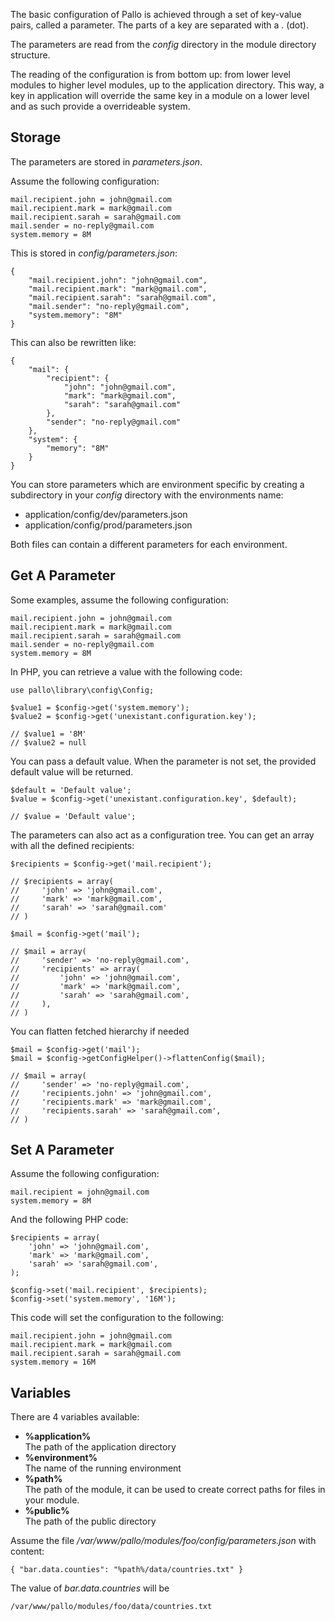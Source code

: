 The basic configuration of Pallo is achieved through a set of key-value pairs, called a parameter. 
The parts of a key are separated with a _._ (dot). 

The parameters are read from the _config_ directory in the module directory structure.  

The reading of the configuration is from bottom up: from lower level modules to higher level modules, up to the application directory. 
This way, a key in application will override the same key in a module on a lower level and as such provide a overrideable system.

## Storage

The parameters are stored in _parameters.json_.

Assume the following configuration:

    mail.recipient.john = john@gmail.com
    mail.recipient.mark = mark@gmail.com
    mail.recipient.sarah = sarah@gmail.com
    mail.sender = no-reply@gmail.com
    system.memory = 8M

This is stored in _config/parameters.json_:

    {
        "mail.recipient.john": "john@gmail.com",
        "mail.recipient.mark": "mark@gmail.com",
        "mail.recipient.sarah": "sarah@gmail.com",
        "mail.sender": "no-reply@gmail.com",
        "system.memory": "8M"
    }

This can also be rewritten like: 

    {
        "mail": {
            "recipient": {
                "john": "john@gmail.com",
                "mark": "mark@gmail.com",
                "sarah": "sarah@gmail.com"
            },
            "sender": "no-reply@gmail.com"
        },
        "system": {
            "memory": "8M"
        }
    }

You can store parameters which are environment specific by creating a subdirectory in your _config_ directory with the environments name:

* application/config/dev/parameters.json
* application/config/prod/parameters.json

Both files can contain a different parameters for each environment.

## Get A Parameter

Some examples, assume the following configuration:

    mail.recipient.john = john@gmail.com
    mail.recipient.mark = mark@gmail.com
    mail.recipient.sarah = sarah@gmail.com
    mail.sender = no-reply@gmail.com
    system.memory = 8M

In PHP, you can retrieve a value with the following code:

    use pallo\library\config\Config;

    $value1 = $config->get('system.memory');
    $value2 = $config->get('unexistant.configuration.key');
    
    // $value1 = '8M'
    // $value2 = null

You can pass a default value. 
When the parameter is not set, the provided default value will be returned.

    $default = 'Default value';
    $value = $config->get('unexistant.configuration.key', $default);
    
    // $value = 'Default value';

The parameters can also act as a configuration tree. 
You can get an array with all the defined recipients:

    $recipients = $config->get('mail.recipient');
    
    // $recipients = array(
    //     'john' => 'john@gmail.com',
    //     'mark' => 'mark@gmail.com',
    //     'sarah' => 'sarah@gmail.com'
    // )

    $mail = $config->get('mail');
    
    // $mail = array(
    //     'sender' => 'no-reply@gmail.com',
    //     'recipients' => array(
    //         'john' => 'john@gmail.com',
    //         'mark' => 'mark@gmail.com',
    //         'sarah' => 'sarah@gmail.com',
    //     ),
    // )

You can flatten fetched hierarchy if needed

    $mail = $config->get('mail');
    $mail = $config->getConfigHelper()->flattenConfig($mail);
    
    // $mail = array(
    //     'sender' => 'no-reply@gmail.com',
    //     'recipients.john' => 'john@gmail.com',
    //     'recipients.mark' => 'mark@gmail.com',
    //     'recipients.sarah' => 'sarah@gmail.com',
    // )

## Set A Parameter

Assume the following configuration:

    mail.recipient = john@gmail.com
    system.memory = 8M

And the following PHP code:

    $recipients = array(
        'john' => 'john@gmail.com',
        'mark' => 'mark@gmail.com',
        'sarah' => 'sarah@gmail.com',
    );
    
    $config->set('mail.recipient', $recipients);
    $config->set('system.memory', '16M');

This code will set the configuration to the following:

    mail.recipient.john = john@gmail.com
    mail.recipient.mark = mark@gmail.com
    mail.recipient.sarah = sarah@gmail.com
    system.memory = 16M
        
## Variables    
    
There are 4 variables available: 

* __%application%__   
The path of the application directory
* __%environment%__  
The name of the running environment
* __%path%__  
The path of the module, it can be used to create correct paths for files in your module.
* __%public%__  
The path of the public directory

Assume the file _/var/www/pallo/modules/foo/config/parameters.json_ with content:
    
    { "bar.data.counties": "%path%/data/countries.txt" }

The value of _bar.data.countries_ will be
    
    /var/www/pallo/modules/foo/data/countries.txt
